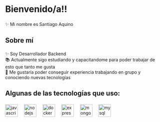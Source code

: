 <h1 align="left">Bienvenido/a!!</h1>

###

<p align="left">✨ Mi nombre es Santiago Aquino</p>

###

<h2 align="left">Sobre mí</h2>

###

<p align="left">✨ Soy Desarrollador Backend <br>📚 Actualmente sigo estudiando y capacitandome para poder trabajar de esto que tanto me gusta<br>🎯 Me gustaría poder conseguir experiencia trabajando en grupo y conociendo nuevas tecnologías<br></p>

###

<h2 align="left">Algunas de las tecnologías que uso:</h2>

###

<div align="left">
  <img src="https://cdn.jsdelivr.net/gh/devicons/devicon/icons/javascript/javascript-original.svg" height="40" alt="javascript logo"  />
  <img width="12" />
  <img src="https://cdn.jsdelivr.net/gh/devicons/devicon/icons/nodejs/nodejs-original.svg" height="40" alt="nodejs logo"  />
  <img width="12" />
  <img src="https://cdn.jsdelivr.net/gh/devicons/devicon/icons/docker/docker-original-wordmark.svg" height="40" alt="docker logo" />
  <img width="12" />
  <img src="https://cdn.jsdelivr.net/gh/devicons/devicon/icons/express/express-original-wordmark.svg" height="40" alt="expressjs logo" />
  <img width="12" />
  <img src="https://cdn.jsdelivr.net/gh/devicons/devicon/icons/mongodb/mongodb-original-wordmark.svg" height="40" alt="mongodb logo"/>
  <img width="12" />
  <img src="https://cdn.jsdelivr.net/gh/devicons/devicon/icons/mysql/mysql-original-wordmark.svg" height="40" alt="mysql logo" />
</div>

###
